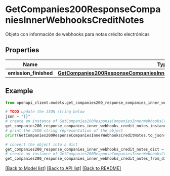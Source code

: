 # GetCompanies200ResponseCompaniesInnerWebhooksCreditNotes

Objeto con información de webhooks para notas crédito electrónicas

## Properties

Name | Type | Description | Notes
------------ | ------------- | ------------- | -------------
**emission_finished** | [**GetCompanies200ResponseCompaniesInnerWebhooksCreditNotesEmissionFinished**](GetCompanies200ResponseCompaniesInnerWebhooksCreditNotesEmissionFinished.md) |  | 

## Example

```python
from openapi_client.models.get_companies200_response_companies_inner_webhooks_credit_notes import GetCompanies200ResponseCompaniesInnerWebhooksCreditNotes

# TODO update the JSON string below
json = "{}"
# create an instance of GetCompanies200ResponseCompaniesInnerWebhooksCreditNotes from a JSON string
get_companies200_response_companies_inner_webhooks_credit_notes_instance = GetCompanies200ResponseCompaniesInnerWebhooksCreditNotes.from_json(json)
# print the JSON string representation of the object
print(GetCompanies200ResponseCompaniesInnerWebhooksCreditNotes.to_json())

# convert the object into a dict
get_companies200_response_companies_inner_webhooks_credit_notes_dict = get_companies200_response_companies_inner_webhooks_credit_notes_instance.to_dict()
# create an instance of GetCompanies200ResponseCompaniesInnerWebhooksCreditNotes from a dict
get_companies200_response_companies_inner_webhooks_credit_notes_from_dict = GetCompanies200ResponseCompaniesInnerWebhooksCreditNotes.from_dict(get_companies200_response_companies_inner_webhooks_credit_notes_dict)
```
[[Back to Model list]](../README.md#documentation-for-models) [[Back to API list]](../README.md#documentation-for-api-endpoints) [[Back to README]](../README.md)


